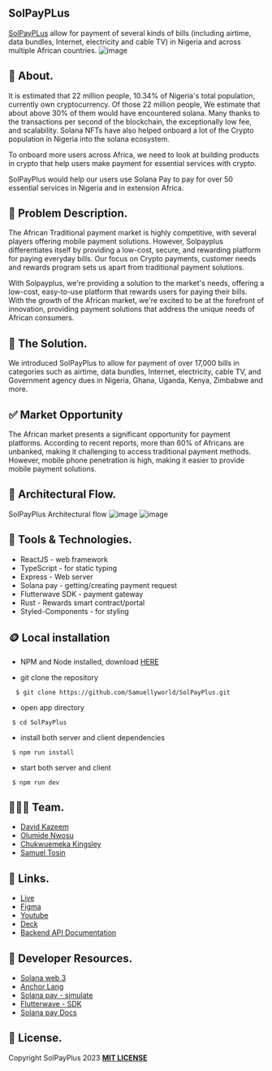 ## SolPayPLus

[SolPayPLus](https://solpayplus.com.ng/) allow for payment of several kinds of bills (including airtime, data bundles, Internet, electricity and cable TV) in Nigeria and across multiple African countries.
![image](https://i.postimg.cc/VkkVqwDt/Pay-Bills-Graphics.jpg)

## 🎉 About.
It is estimated that 22 million people, 10.34% of Nigeria's total population, currently own cryptocurrency. Of those 22 million people, We estimate that about above 30% of them would have encountered solana. Many thanks to the transactions per second of the blockchain, the exceptionally low fee, and scalability. Solana NFTs have also helped onboard a lot of the Crypto population in Nigeria into the solana ecosystem.

To onboard more users across Africa, we need to look at building products in crypto that help users make payment for essential services with crypto.

SolPayPlus would help our users use Solana Pay to pay for over 50 essential services in Nigeria and in extension Africa.

## 💫 Problem Description.
The African Traditional payment market is highly
competitive, with several players offering mobile payment
solutions. However, Solpayplus differentiates itself by
providing a low-cost, secure, and rewarding platform for
paying everyday bills. Our focus on Crypto payments,
customer needs and rewards program sets us apart from
traditional payment solutions.

With Solpayplus, we're providing a solution to the market's needs,
offering a low-cost, easy-to-use platform that rewards users for
paying their bills. With the growth of the African market, we're
excited to be at the forefront of innovation, providing payment
solutions that address the unique needs of African consumers.

## 🚀 The Solution.
We introduced SolPayPlus to allow for payment of
over 17,000 bills in categories such as airtime, data
bundles, Internet, electricity, cable TV, and
Government agency dues in Nigeria, Ghana, Uganda,
Kenya, Zimbabwe and more.

## ✅ Market Opportunity
The African market presents a significant opportunity for payment
platforms. According to recent reports, more than 60% of Africans
are unbanked, making it challenging to access traditional payment
methods. However, mobile phone penetration is high, making it
easier to provide mobile payment solutions.

## 🔄 Architectural Flow.
 SolPayPlus Architectural flow
 ![image](https://i.postimg.cc/WpCZ6cjy/flow-1.jpg)
 ![image](https://i.postimg.cc/WzgMCsPX/architecture.jpg)

 ## 🤖 Tools & Technologies.
 - ReactJS - web framework
 - TypeScript - for static typing
 - Express - Web server
 - Solana pay - getting/creating payment request
 - Flutterwave SDK - payment gateway
 - Rust - Rewards smart contract/portal
 - Styled-Components - for styling

## 🪙 Local installation
* NPM and Node installed, download [HERE](https://phoenixnap.com/kb/install-node-js-npm-on-windows)

* git clone the repository

```
  $ git clone https://github.com/Samuellyworld/SolPayPlus.git
```
- open app directory

```
 $ cd SolPayPlus
```

- install both server and client dependencies

```
 $ npm run install
```

- start both server and client
```
 $ npm run dev
```

## 👨🏼‍🍳 Team.
- [David Kazeem](https://github.com/davonjagah)
- [Olumide Nwosu](https://github.com/olumidayy)
- [Chukwuemeka Kingsley](https://github.com/ChukwuemekaKingsley)
- [Samuel Tosin](https://github.com/Samuellyworld)

## 🔗 Links.
- [Live](https://solpayplus.com.ng/)
- [Figma](https://www.figma.com/file/P7Oib9qWpMn3oJS2e2yN6f/Solana-Grizzlython-Hackathon?node-id=118%3A633&t=eubfdLbZQv1n7mEQ-0)
- [Youtube](https://youtu.be/2AQzXtQSEpg)
- [Deck](https://drive.google.com/file/d/1rC5w5ZAS4qQoLiG1-ThcEB3hWFnkksN_/view?usp=sharing)
- [Backend API Documentation](https://documenter.getpostman.com/view/9070802/2s93JnU6dp)

## 📃 Developer Resources.
- [Solana web 3](https://solana-labs.github.io/solana-web3.js/)
- [Anchor Lang](https://www.anchor-lang.com/)
- [Solana pay - simulate](https://github.com/solana-labs/solana-pay/blob/master/core/example/payment-flow-merchant/simulateWalletInteraction.ts)
- [Flutterwave - SDK](https://developer.flutterwave.com/docs/making-payments/bill-payments/)
- [Solana pay Docs](https://docs.solanapay.com/)


## 🪪 License.
Copyright SolPayPlus 2023 [**MIT LICENSE**](/LICENSE)


